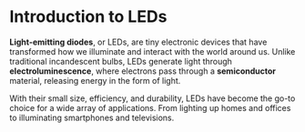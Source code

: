 # Introduction to LEDs

**Light-emitting diodes**, or LEDs, are tiny electronic devices that have transformed how we illuminate and interact with the world around us. Unlike traditional incandescent bulbs, LEDs generate light through **electroluminescence**, where electrons pass through a **semiconductor** material, releasing energy in the form of light.

With their small size, efficiency, and durability, LEDs have become the go-to choice for a wide array of applications. From lighting up homes and offices to illuminating smartphones and televisions.